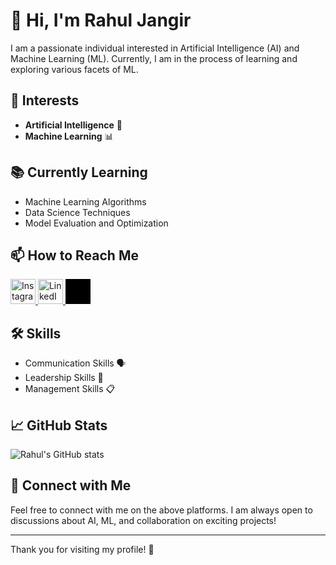 # 👋 Hi, I'm Rahul Jangir

I am a passionate individual interested in Artificial Intelligence (AI) and Machine Learning (ML). Currently, I am in the process of learning and exploring various facets of ML.

## 🧠 Interests
- **Artificial Intelligence** 🤖
- **Machine Learning** 📊

## 📚 Currently Learning
- Machine Learning Algorithms
- Data Science Techniques
- Model Evaluation and Optimization

## 📫 How to Reach Me

<a href="https://www.instagram.com/your_instagram" target="_blank">
  <img src="https://upload.wikimedia.org/wikipedia/commons/a/a5/Instagram_icon.png" alt="Instagram" width="40" height="40">
</a>
<a href="https://www.linkedin.com/in/your_linkedin" target="_blank">
  <img src="https://upload.wikimedia.org/wikipedia/commons/c/ca/LinkedIn_logo_initials.png" alt="LinkedIn" width="40" height="40">
</a>
<a href="https://twitter.com/your_x" target="_blank">
  <svg xmlns="http://www.w3.org/2000/svg" viewBox="0 0 24 24" width="40" height="40" color="#000000" fill="none">
    <rect width="24" height="24" fill="#000000"/>
    <path d="M3 21L10.5484 13.4516M21 3L13.4516 10.5484M13.4516 10.5484L8 3H3L10.5484 13.4516M13.4516 10.5484L21 21H16L10.5484 13.4516" stroke="currentColor" stroke-width="1.5" stroke-linecap="round" stroke-linejoin="round" />
  </svg>
</a>

## 🛠️ Skills
- Communication Skills 🗣️
- Leadership Skills 👥
- Management Skills 📋

## 📈 GitHub Stats
![Rahul's GitHub stats](https://github-readme-stats.vercel.app/api?username=2203031050528&show_icons=true&theme=radical)

## 🔗 Connect with Me
Feel free to connect with me on the above platforms. I am always open to discussions about AI, ML, and collaboration on exciting projects!

---

Thank you for visiting my profile! 🌟
